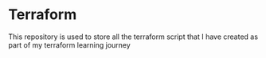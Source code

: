 # Terraform
This repository is used to store all the terraform script that I have created as part of my terraform learning journey
